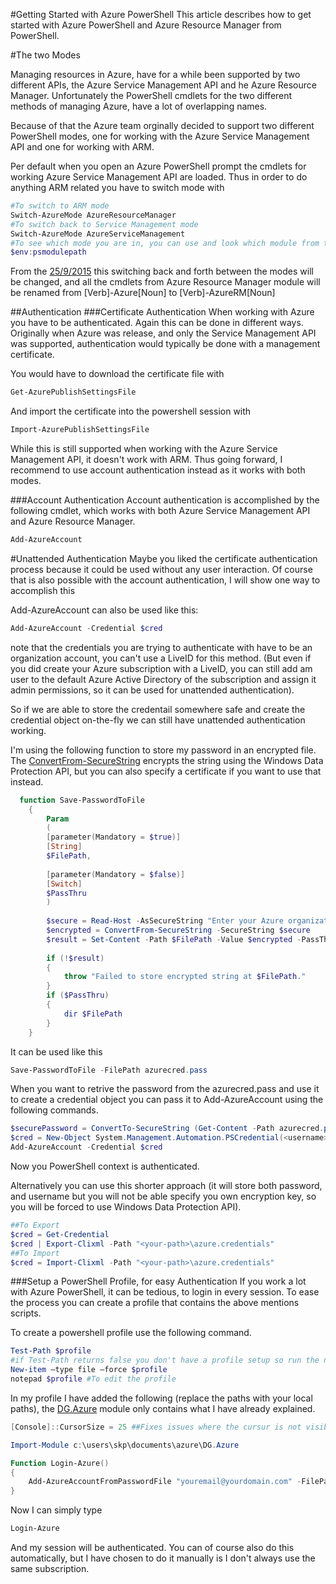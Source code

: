 #Getting Started with Azure PowerShell
This article describes how to get started with Azure PowerShell and Azure Resource Manager from PowerShell.

#The two Modes 

Managing resources in Azure, have for a while been supported by two different APIs, the Azure Service Management API and he Azure Resource Manager. 
Unfortunately the PowerShell cmdlets for the two different methods of managing Azure, have a lot of overlapping names.

Because of that the Azure team orginally decided to support two different PowerShell modes, one for working with the Azure Service Management API and one for working with ARM. 

Per default when you open an Azure PowerShell prompt the cmdlets for working Azure Service Management API are loaded.
Thus in order to do anything ARM related you have to switch mode with
```powershell
#To switch to ARM mode
Switch-AzureMode AzureResourceManager
#To switch back to Service Management mode
Switch-AzureMode AzureServiceManagement
#To see which mode you are in, you can use and look which module from the Microsoft SDKs\Azure that are loaded.
$env:psmodulepath 
```  

From the [25/9/2015](https://github.com/Azure/azure-powershell/wiki/Deprecation-of-Switch-AzureMode-in-Azure-PowerShell) this switching back and forth between the modes will be changed, and all the cmdlets from Azure Resource Manager module will be renamed from [Verb]-Azure[Noun] to [Verb]-AzureRM[Noun]

##Authentication
###Certificate Authentication
When working with Azure you have to be authenticated. Again this can be done in different ways. Originally when Azure was release, and only the Service Management API was supported, authentication would typically be done with a management certificate. 

You would have to download the certificate file with 
```powershell
Get-AzurePublishSettingsFile
```
And import the certificate into the powershell session with 
```powershell
Import-AzurePublishSettingsFile
```
While this is still supported when working with the Azure Service Management API, it doesn't work with ARM. 
Thus going forward, I recommend to use account authentication instead as it works with both modes.

###Account Authentication
Account authentication is accomplished by the following cmdlet, which works with both Azure Service Management API and Azure Resource Manager. 
```powershell
Add-AzureAccount
``` 

#Unattended Authentication
Maybe you liked the certificate authentication process because it could be used without any user interaction. 
Of course that is also possible with the account authentication, I will show one way to accomplish this
 
Add-AzureAccount can also be used like this: 
```powershell
Add-AzureAccount -Credential $cred
```
note that the credentials you are trying to authenticate with have to be an organization account, you can't use a LiveID for this method. 
(But even if you did create your Azure subscription with a LiveID, you can still add am user to the default Azure Active Directory of the subscription and assign it admin permissions, so it can be used for unattended authentication).

So if we are able to store the credentail somewhere safe and create the credential object on-the-fly we can still have unattended authentication working. 

I'm using the following function to store my password in an encrypted file. The [ConvertFrom-SecureString](https://technet.microsoft.com/en-us/library/hh849814.aspx) encrypts the string using the Windows Data Protection API, but you can also specify a certificate if you want to use that instead.
```powershell
  function Save-PasswordToFile
    {
        Param
        (
        [parameter(Mandatory = $true)]
        [String]
        $FilePath,
        
        [parameter(Mandatory = $false)]
        [Switch]
        $PassThru
        )
        
        $secure = Read-Host -AsSecureString "Enter your Azure organization ID password."
        $encrypted = ConvertFrom-SecureString -SecureString $secure
        $result = Set-Content -Path $FilePath -Value $encrypted -PassThru
        
        if (!$result)
        {
            throw "Failed to store encrypted string at $FilePath."
        }
        if ($PassThru)
        {
            dir $FilePath
        }
    }
``` 
It can be used like this 
```powershell
Save-PasswordToFile -FilePath azurecred.pass 
```
When you want to retrive the password from the azurecred.pass and use it to create a credential object you can pass it to Add-AzureAccount using the following commands.  
```powershell
$securePassword = ConvertTo-SecureString (Get-Content -Path azurecred.pass)
$cred = New-Object System.Management.Automation.PSCredential(<username>, $securePassword)
Add-AzureAccount -Credential $cred
```
Now you PowerShell context is authenticated.

Alternatively you can use this shorter approach (it will store both password, and username but you will not be able specify you own encryption key, so you will be forced to use Windows Data Protection API). 
```powershell
##To Export
$cred = Get-Credential
$cred | Export-Clixml -Path "<your-path>\azure.credentials"
##To Import
$cred = Import-Clixml -Path "<your-path>\azure.credentials"
```

###Setup a PowerShell Profile, for easy Authentication
If you work a lot with Azure PowerShell, it can be tedious, to login in every session. To ease the process you can create a profile that contains the above mentions scripts. 

To create a powershell profile use the following command. 
```PowerShell
Test-Path $profile
#if Test-Path returns false you don't have a profile setup so run the next line, otherwise skip it
New-item –type file –force $profile
notepad $profile #To edit the profile
```
In my profile I have added the following (replace the paths with your local paths), the [DG.Azure](../src/DG.Azure) module only contains what I have already explained.  
```powershell
[Console]::CursorSize = 25 ##Fixes issues where the cursur is not visible in powershell

Import-Module c:\users\skp\documents\azure\DG.Azure

Function Login-Azure()
{
	Add-AzureAccountFromPasswordFile "youremail@yourdomain.com" -FilePath 'c:\users\skp\documents\azure\azurecreds.pass'
}
```
Now I can simply type 
```powershell
Login-Azure
```
And my session will be authenticated.  You can of course also do this automatically, but I have chosen to do it manually is I don't always use the same subscription. 